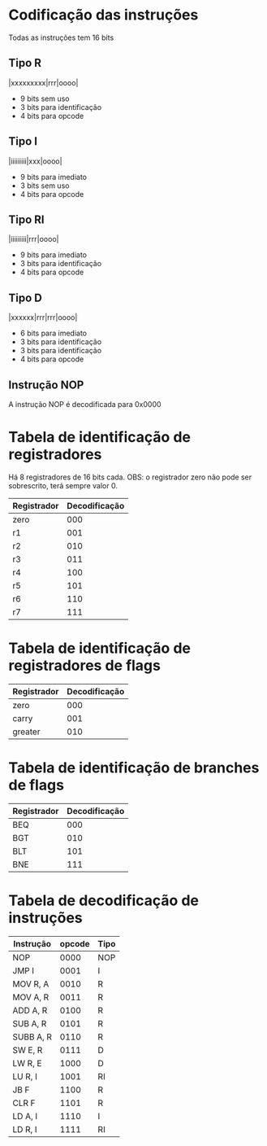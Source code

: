 # Codificação das instruções

Todas as instruções tem 16 bits

## Tipo R

|xxxxxxxxx|rrr|oooo|

-   9 bits sem uso
-   3 bits para identificação
-   4 bits para opcode

## Tipo I

|iiiiiiiii|xxx|oooo|

-   9 bits para imediato
-   3 bits sem uso
-   4 bits para opcode

## Tipo RI

|iiiiiiiii|rrr|oooo|

-   9 bits para imediato
-   3 bits para identificação
-   4 bits para opcode

## Tipo D

|xxxxxx|rrr|rrr|oooo|

-   6 bits para imediato
-   3 bits para identificação
-   3 bits para identificação
-   4 bits para opcode

## Instrução NOP

A instrução NOP é decodificada para 0x0000

# Tabela de identificação de registradores

Há 8 registradores de 16 bits cada.
OBS: o registrador zero não pode ser sobrescrito, terá sempre valor 0.

| Registrador | Decodificação |
| ----------- | ------------- |
| zero        | 000           |
| r1          | 001           |
| r2          | 010           |
| r3          | 011           |
| r4          | 100           |
| r5          | 101           |
| r6          | 110           |
| r7          | 111           |

# Tabela de identificação de registradores de flags

| Registrador | Decodificação |
| ----------- | ------------- |
| zero        | 000           |
| carry       | 001           |
| greater     | 010           |

# Tabela de identificação de branches de flags

| Registrador | Decodificação |
| ----------- | ------------- |
| BEQ         | 000           |
| BGT         | 010           |
| BLT         | 101           |
| BNE         | 111           |

# Tabela de decodificação de instruções

| Instrução | opcode | Tipo |
| --------- | ------ | ---- |
| NOP       | 0000   | NOP  |
| JMP I     | 0001   | I    |
| MOV R, A  | 0010   | R    |
| MOV A, R  | 0011   | R    |
| ADD A, R  | 0100   | R    |
| SUB A, R  | 0101   | R    |
| SUBB A, R | 0110   | R    |
| SW E, R   | 0111   | D    |
| LW R, E   | 1000   | D    |
| LU R, I   | 1001   | RI   |
| JB F      | 1100   | R    |
| CLR F     | 1101   | R    |
| LD A, I   | 1110   | I    |
| LD R, I   | 1111   | RI   |
